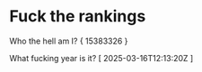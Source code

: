 # Fuck the rankings

Who the hell am I?
{ 15383326 }

What fucking year is it?
[ 2025-03-16T12:13:20Z ]
